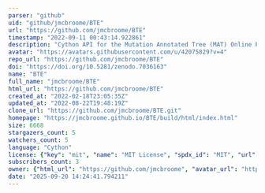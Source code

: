 ```yaml
---
parser: "github"
uid: "github/jmcbroome/BTE"
url: "https://github.com/jmcbroome/BTE"
timestamp: "2022-09-11 00:43:14.922861"
description: "Cython API for the Mutation Annotated Tree (MAT) Online Phylogenetics Toolkit"
avatar: "https://avatars.githubusercontent.com/u/42075829?v=4"
repo_url: "https://github.com/jmcbroome/BTE"
doi: "https://doi.org/10.5281/zenodo.7036163"
name: "BTE"
full_name: "jmcbroome/BTE"
html_url: "https://github.com/jmcbroome/BTE"
created_at: "2022-02-18T23:05:35Z"
updated_at: "2022-08-22T19:48:19Z"
clone_url: "https://github.com/jmcbroome/BTE.git"
homepage: "https://jmcbroome.github.io/BTE/build/html/index.html"
size: 6668
stargazers_count: 5
watchers_count: 5
language: "Cython"
license: {"key": "mit", "name": "MIT License", "spdx_id": "MIT", "url": "https://api.github.com/licenses/mit", "node_id": "MDc6TGljZW5zZTEz"}
subscribers_count: 3
owner: {"html_url": "https://github.com/jmcbroome", "avatar_url": "https://avatars.githubusercontent.com/u/42075829?v=4", "login": "jmcbroome", "type": "User"}
date: "2025-09-20 14:24:41.794211"
---
```

